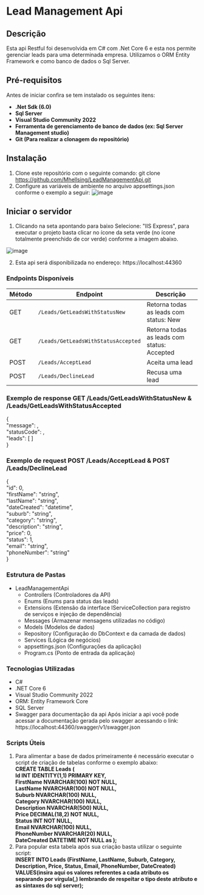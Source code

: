 # Lead Management Api
## Descrição
Esta api Restful foi desenvolvida em C# com .Net Core 6 e esta nos permite gerenciar leads para uma determinada empresa. 
Utilizamos o ORM Entity Framework e como banco de dados o Sql Server.  

## Pré-requisitos
Antes de iniciar confira se tem instalado os seguintes itens:
- **.Net Sdk (6.0)**
- **Sql Server**
- **Visual Studio Community 2022**
- **Ferramenta de gerenciamento de banco de dados (ex: Sql Server Management studio)**
- **Git (Para realizar a clonagem do repositório)**

## Instalação
1. Clone este repositório com o seguinte comando: git clone https://github.com/Mhellsing/LeadManagementApi.git
2. Configure as variáveis de ambiente no arquivo appsettings.json conforme o exemplo a seguir:
   ![image](https://github.com/user-attachments/assets/f14fa201-5a9e-4a3f-8625-908e9ec3d76d)

## Iniciar o servidor
1. Clicando na seta apontando para baixo Selecione: "IIS Express", para executar o projeto basta 
clicar no ícone da seta verde (no ícone totalmente preenchido de cor verde) conforme a imagem abaixo.
  
![image](https://github.com/user-attachments/assets/e856f03f-d580-4bd7-b5a9-d0a669c733ec)

2. Esta api será disponibilizada no endereço: https://localhost:44360

### Endpoints Disponíveis

| Método | Endpoint                            | Descrição                                        |
|--------|-------------------------------------|--------------------------------------------------|
| GET    | `/Leads/GetLeadsWithStatusNew`      | Retorna todas as leads com status: New           |
| GET    | `/Leads/GetLeadsWithStatusAccepted` | Retorna todas as leads com status: Accepted      |
| POST   | `/Leads/AcceptLead`                 | Aceita uma lead                                  |
| POST   | `/Leads/DeclineLead`                | Recusa uma lead                                  |
### Exemplo de response GET /Leads/GetLeadsWithStatusNew & /Leads/GetLeadsWithStatusAccepted
{  
  "message": ,  
  "statusCode": ,  
  "leads": [  ]  
}

### Exemplo de request POST /Leads/AcceptLead & POST /Leads/DeclineLead
{  
  "id": 0,  
  "firstName": "string",  
  "lastName": "string",  
  "dateCreated": "datetime",  
  "suburb": "string",  
  "category": "string",  
  "description": "string",  
  "price": 0,  
  "status": 1,  
  "email": "string",  
  "phoneNumber": "string"  
}

### Estrutura de Pastas
- LeadManagementApi
   - Controllers        (Controladores da API)
   - Enums              (Enums para status das leads)
   - Extensions         (Extensão da interface IServiceCollection para registro de serviços e injeção de dependência)
   - Messages           (Armazenar mensagens utilizadas no código)
   - Models             (Modelos de dados)
   - Repository         (Configuração do DbContext e da camada de dados)
   - Services           (Lógica de negócios)
   - appsettings.json   (Configurações da aplicação)
   - Program.cs         (Ponto de entrada da aplicação)

### Tecnologias Utilizadas
- C#
- .NET Core 6
- Visual Studio Community 2022
- ORM: Entity Framework Core
- SQL Server
- Swagger para documentação da api
  Após iniciar a api você pode acessar a documentação gerada pelo swagger acessando o link: https://localhost:44360/swagger/v1/swagger.json

### Scripts Úteis
1. Para alimentar a base de dados primeiramente é necessário executar o script de criação de tabelas conforme o exemplo abaixo:  
**CREATE TABLE Leads (  
 Id INT IDENTITY(1,1) PRIMARY KEY,  
 FirstName NVARCHAR(100) NOT NULL,  
 LastName NVARCHAR(100) NOT NULL,  
 Suburb NVARCHAR(100) NULL,  
 Category NVARCHAR(100) NULL,  
 Description NVARCHAR(500) NULL,  
 Price DECIMAL(18,2) NOT NULL,  
 Status INT NOT NULL,  
 Email NVARCHAR(100) NULL,  
 PhoneNumber NVARCHAR(20) NULL,  
 DateCreated DATETIME NOT NULL  as
);**
2. Para popular esta tabela após sua criação basta utilizar o seguinte script:  
**INSERT INTO Leads (FirstName, LastName, Suburb, Category, Description, Price, Status, Email, PhoneNumber, DateCreated)
VALUES(insira aqui os valores referentes a cada atributo os separando por vírgula(,) lembrando de respeitar o tipo deste atributo e as sintaxes do sql server);**
